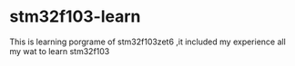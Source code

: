 # stm32f103-learn
This is learning porgrame of stm32f103zet6 ,it included my experience all my wat to learn stm32f103
